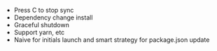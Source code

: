 - Press C to stop sync
- Dependency change install
- Graceful shutdown
- Support yarn, etc
- Naive for initials launch and smart strategy for package.json update
